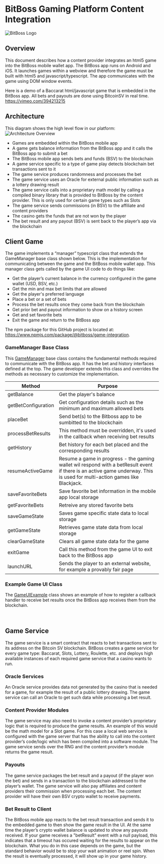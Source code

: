 # BitBoss Gaming Platform Content Integration
![BitBoss Logo](https://user-images.githubusercontent.com/2952481/71929859-c8dc0680-3157-11ea-8335-27979acd2d40.png)

## Overview
This document describes how a content provider integrates an html5 game into the BitBoss mobile wallet app.  The BitBoss app runs on Android and iOS.  It launches games within a webview and therefore the game must be built with html5 and javascript/typescript.  The app communicates with the game using DOM window events.

Here is a demo of a Baccarat html/javascript game that is embedded in the BitBoss app.  All bets and payouts are done using BitcoinSV in real time.  https://vimeo.com/394213215  

## Architecture
This diagram shows the high level flow in our platform:
![Architecture Overview](https://user-images.githubusercontent.com/2952481/71930124-4273f480-3158-11ea-8c32-c6c90f987c97.png)

* Games are embedded within the BitBoss mobile app
* A game gets balance information from the BitBoss app and it calls the BitBoss app to submit a bet
* The BitBoss mobile app sends bets and funds (BSV) to the blockchain
* A game service specific to a type of game play detects blockchain bet transactions sent to it
* The game service produces randomness and processes the bet
* The game service uses an Oracle for external public information such as a lottery drawing result
* The game service calls into a proprietary math model by calling a compiled binary library that is provided to BitBoss by the content provider.  This is only used for certain game types such as Slots
* The game service sends commissions (in BSV) to the affiliate and content providers
* The casino gets the funds that are not won by the player
* The bet result and any payout (BSV) is sent back to the player’s app via the blockchain

## Client Game
The game implements a “manager” typescript class that extends the GameManager base class shown below.  This is the implementation for communicating between the game and the BitBoss mobile wallet app.  This manager class gets called by the game UI code to do things like:

* Get the player’s current balance in the currency configured in the game wallet (USD, BSV, etc.)
* Get the min and max bet limits that are allowed
* Get the player's preferred language
* Place a bet or a set of bets
* Process the bet results once they come back from the blockchain
* Get prior bet and payout information to show on a history screen
* Get and set favorite bets
* Exit the game and return to the BitBoss app

The npm package for this GitHub project is located at: https://www.npmjs.com/package/@bitboss/game-integration.  

### GameManager Base Class
This [GameManager](https://github.com/BitbossIO/game-integration/blob/master/src/GameManager.ts) base class contains the fundamental methods required to communicate with the BitBoss app.  It has the bet and history interfaces defined at the top.  The game developer extends this class and overrides the methods as necessary to customize the implementation.

Method | Purpose
------------ | -------------
getBalance | Get the player's balance
getBetConfiguration | Get configuration details such as the minimum and maximum allowed bets
placeBet | Send bet(s) to the Bitboss app to be sumbitted to the blockchain
processBetResults | This method must be overridden, it's used in the callback when receiving bet results
getHistory | Bet history for each bet placed and the corresponding results
resumeActiveGame | Resume a game in progress - the gaming wallet wil respond with a betResult event if there is an active game underway.  This is used for multi-action games like Blackjack.
saveFavoriteBets | Save favorite bet information in the mobile app local storage
getFavoriteBets | Retreive any stored favorite bets
saveGameState | Saves game specific state data to local storage
getGameState | Retrieves game state data from local storage
clearGameState | Clears all game state data for the game
exitGame | Call this method from the game UI to exit back to the BitBoss app
launchURL | Sends the player to an external website, for example a provably fair page

### Example Game UI Class
The [GameUIExample](https://github.com/BitbossIO/game-integration/blob/master/src/GameUIExample.ts) class shows an example of how to register a callback handler to receive bet results once the BitBoss app receives them from the blockchain.
<br/>
<br/>
<br/>
## Game Service
The game service is a smart contract that reacts to bet transactions sent to its address on the Bitcoin SV blockchain.  BitBoss creates a game service for every game type: Baccarat, Slots, Lottery, Roulette, etc. and deploys high available instances of each required game service that a casino wants to run.

### Oracle Services
An Oracle service provides data not generated by the casino that is needed for a game, for example the result of a public lottery drawing.  The game service can call an Oracle to get such data while processing a bet result.  

### Content Provider Modules
The game service may also need to invoke a content provider’s proprietary logic that is required to produce the game results.  An example of this would be the math model for a Slot game.   For this case a local web service is configured with the game server that has the ability to call into the content provider’s code/logic which has been compiled into a software module.  The game service sends over the RNG and the content provider’s module returns the game result. 

### Payouts
The game service packages the bet result and a payout (if the player won the bet) and sends in a transaction to the blockchain addressed to the player’s wallet.  The game service will also pay affiliates and content providers their commission when processing each bet.  The content provider will have their own BSV crypto wallet to receive payments.

### Bet Result to Client
The BitBoss mobile app reacts to the bet result transaction and sends it to the embedded game to then show the game result in the UI.  At the same time the player’s crypto wallet balance is updated to show any payouts received.  If your game receives a "betResult" event with a null payload, this indicates that a timeout has occured waiting for the results to appear on the blockchain.  What you do in this case depends on the game, but the standard behavior would be to stop your wait animation or reel spin.  When the result is eventually processed, it will show up in your game history.
